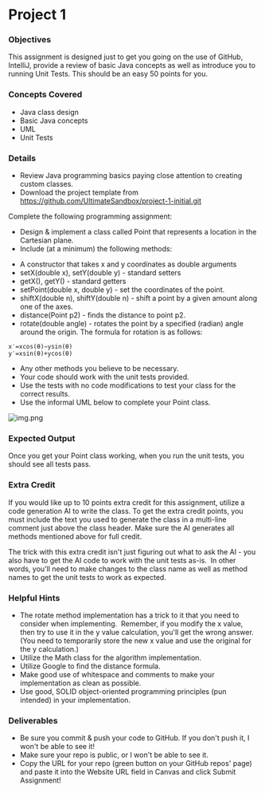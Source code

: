 # Project 1
### Objectives
This assignment is designed just to get you going on the use of GitHub, IntelliJ, provide a review of basic Java concepts as well as introduce you to running Unit Tests.  This should be an easy 50 points for you.

### Concepts Covered
* Java class design
* Basic Java concepts
* UML
* Unit Tests

### Details
* Review Java programming basics paying close attention to creating custom classes.
* Download the project template from https://github.com/UltimateSandbox/project-1-initial.git

Complete the following programming assignment:
* Design & implement a class called Point that represents a location in the Cartesian plane.
* Include (at a minimum) the following methods:
- A constructor that takes x and y coordinates as double arguments
- setX(double x), setY(double y) - standard setters
- getX(), getY() - standard getters
- setPoint(double x, double y) - set the coordinates of the point.
- shiftX(double n), shiftY(double n) - shift a point by a given amount along one of the axes.
- distance(Point p2) - finds the distance to point p2.
- rotate(double angle) - rotates the point by a specified (radian) angle around the origin. The formula for rotation is as follows:
```
x′=xcos(θ)−ysin(θ)
y′=xsin(θ)+ycos(θ)
```

* Any other methods you believe to be necessary.
* Your code should work with the unit tests provided.
* Use the tests with no code modifications to test your class for the correct results.
* Use the informal UML below to complete your Point class.

![img.png](img.png)

### Expected Output
Once you get your Point class working, when you run the unit tests, you should see all tests pass.

### Extra Credit
If you would like up to 10 points extra credit for this assignment, utilize a code generation AI to write the class.  To get the extra credit points, you must include the text you used to generate the class in a multi-line comment just above the class header.  Make sure the AI generates all methods mentioned above for full credit.

The trick with this extra credit isn't just figuring out what to ask the AI - you also have to get the AI code to work with the unit tests as-is.  In other words, you'll need to make changes to the class name as well as method names to get the unit tests to work as expected.

### Helpful Hints
- The rotate method implementation has a trick to it that you need to consider when implementing.  Remember, if you modify the x value, then try to use it in the y value calculation, you'll get the wrong answer.  (You need to temporarily store the new x value and use the original for the y calculation.)
- Utilize the Math class for the algorithm implementation.
- Utilize Google to find the distance formula.
- Make good use of whitespace and comments to make your implementation as clean as possible.
- Use good, SOLID object-oriented programming principles (pun intended) in your implementation.
### Deliverables
- Be sure you commit & push your code to GitHub.  If you don't push it, I won't be able to see it!
- Make sure your repo is public, or I won't be able to see it.
- Copy the URL for your repo (green button on your GitHub repos' page) and paste it into the Website URL field in Canvas and click Submit Assignment!
